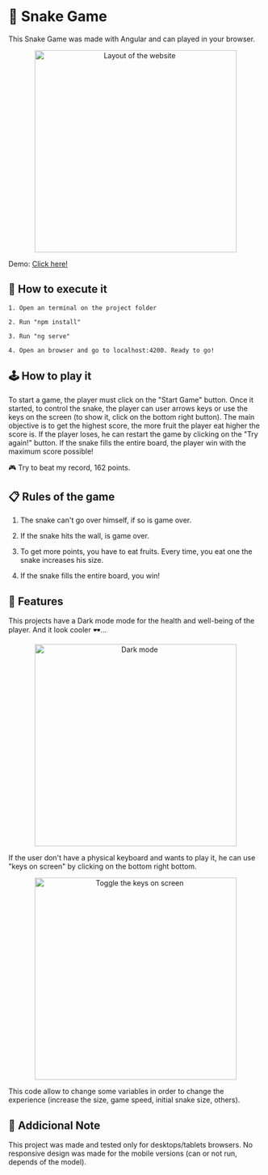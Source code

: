# 🐍 Snake Game

This Snake Game was made with Angular and can played in your browser.

<div style="text-align:center"><img src="https://i.imgur.com/ATROpFd.gif" width="400" height="400" alt="Layout of the website"></div>

Demo: [Click here!](https://framalh0.github.io/snake-game/)

## 🚀 How to execute it
```
1. Open an terminal on the project folder

2. Run "npm install"

3. Run "ng serve"

4. Open an browser and go to localhost:4200. Ready to go!
```

## 🕹️ How to play it

To start a game, the player must click on the "Start Game" button.
Once it started, to control the snake, the player can user arrows keys or use the keys on the screen (to show it, click on the bottom right button).
The main objective is to get the highest score, the more fruit the player eat higher the score is.
If the player loses, he can restart the game by clicking on the "Try again!" button.
If the snake fills the entire board, the player win with the maximum score possible!

🎮 Try to beat my record, 162 points.

## 📋 Rules of the game

1. The snake can't go over himself, if so is game over.

2. If the snake hits the wall, is game over.

3. To get more points, you have to eat fruits. Every time, you eat one the snake increases his size.

4. If the snake fills the entire board, you win!

## 📕 Features

This projects have a Dark mode mode for the health and well-being of the player. And it look cooler 🕶️...

<div style="text-align:center"><img src="https://i.imgur.com/TzAsJbK.gif" width="400" height="400" alt="Dark mode"></div>

If the user don't have a physical keyboard and wants to play it, he can use "keys on screen" by clicking on the bottom right bottom.

<div style="text-align:center"><img src="https://i.imgur.com/PahqzvY.gif" width="400" height="400" alt="Toggle the keys on screen"></div>

This code allow to change some variables in order to change the experience (increase the size, game speed, initial snake size, others).

## 📝 Addicional Note

This project was made and tested only for desktops/tablets browsers.
No responsive design was made for the mobile versions (can or not run, depends of the model).
